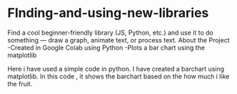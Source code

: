 # FInding-and-using-new-libraries
Find a cool beginner-friendly library (JS, Python, etc.) and use it to do something — draw a graph, animate text, or process text. 
About the Project
-Created in Google Colab using Python
-Plots a bar chart using the matplotlib

Here i have used a simple code in python. I have created a barchart using matplotlib. In this code , it shows the barchart based on the how much i like the fruit. 
